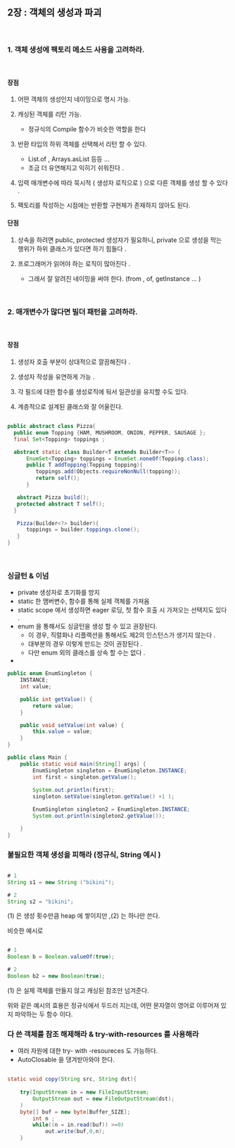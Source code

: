 
## 2장 : 객체의 생성과 파괴

</br>

### 1. 객체 생성에 팩토리 메소드 사용을 고려하라.

</br>


#### 장점 

1. 어떤 객체의 생성인지 네이밍으로 명시 가능.

2. 캐싱된 객체를 리턴 가능. 
   - 정규식의  Compile 함수가 비슷한 역할을 한다 

3. 반환 타입의 하위 객체를 선택해서 리턴 할 수 있다. 
   - List.of , Arrays.asList  등등 ... 
   - 조금 더 유연해지고 익히기 쉬워진다 .

4. 입력 매개변수에 따라 묵시적 ( 생성자 로직으로 ) 으로 다른 객체를 생성 할 수 있다 . 

5. 팩토리를 작성하는 시점에는 반환할 구현체가 존재하지 않아도 된다. 

#### 단점


1. 상속을 하려면 public, protected 생성자가 필요하니, private 으로 생성을 막는 행위가 하위 클래스가 있다면 하기 힘들다 .


2. 프로그래머가 읽어야 하는 로직이 많아진다 . 
   - 그래서 잘 알려진 네이밍을 써야 한다. (from , of, getInstance ... )


</br>


### 2. 매개변수가 많다면 빌더 패턴을 고려하라.

</br>

#### 장점

1. 생성자 호출 부분이 상대적으로 깔끔해진다 . 

2. 생성자 작성을 유연하게 가능 . 

3. 각 필드에 대한 함수를 생성로직에 둬서 일관성을 유지할 수도 있다.

4. 계층적으로 설계된 클래스와 잘 어울린다. 


```java

public abstract class Pizza{
  public enum Topping {HAM, MUSHROOM, ONION, PEPPER, SAUSAGE };
  final Set<Topping> toppings ;

  abstract static class Builder<T extends Builder<T>> {
      EnumSet<Topping> toppings = EnumSet.noneOf(Topping.class);
      public T addTopping(Topping topping){
         toppings.add(Objects.requireNonNull(topping));
         return self();
      }

   abstract Pizza build();
   protected abstract T self();
  }

   Pizza(Builder<?> builder){
      toppings = builder.toppings.clone();
   }
}

```

</br>

### 싱글턴 & 이넘

- private 생성자로 초기화를 방지
- static 한 맴버변수, 함수를 통해 실제 객체를 가져옴
- static scope 에서 생성하면 eager 로딩, 첫 함수 호출 시 가져오는 선택지도 있다 .
- enum 을 통해서도 싱글턴을 생성 할 수 있고 권장된다.
  - 이 경우, 직렬화나 리플랙션을 통해서도 제2의 인스턴스가 생기지 않는다 .
  - 대부분의 경우 이렇게 만드는 것이 권장된다 . 
  - 다만 enum 외의 클래스를 상속 할 수는 없다 . 
- 
```java
public enum EnumSingleton {
	INSTANCE;
	int value;

	public int getValue() {
		return value;
	}

	public void setValue(int value) {
		this.value = value;
	}
}
```

```java
public class Main {
	public static void main(String[] args) {
		EnumSingleton singleton = EnumSingleton.INSTANCE;
		int first = singleton.getValue();
		
		System.out.println(first);
		singleton.setValue(singleton.getValue() +1 );

		EnumSingleton singleton2 = EnumSingleton.INSTANCE;
		System.out.println(singleton2.getValue());

	}
}
```


### 불필요한 객체 생성을 피해라 (정규식, String 예시 ) 


```java

# 1
String s1 = new String ("bikini");

# 2 
String s2 = "bikini";

```

(1) 은 생성 횟수만큼 heap 에 쌓이지만 ,(2) 는 하나만 쓴다.

비슷한 예시로 

```java

# 1
Boolean b = Boolean.valueOf(true);

# 2
Boolean b2 = new Boolean(true);
```

(1) 은 실제 객체를 만들지 않고 캐싱된 참조만 넘겨준다.

위와 같은 예시의 효용은 정규식에서 두드러 지는데, 어떤 문자열이 영어로 이루어져 있지 파악하는 두 함수 이다. 


### 다 쓴 객체를 참조 해제해라 & try-with-resources 를 사용해라 

- 여러 자원에 대한 try- with -resoureces 도 가능하다.
- AutoClosable 을 댕겨받아와야 한다.

```java

static void copy(String src, String dst){
	
	try(InputStream in = new FileInputStream;
        OutputStream out = new FileOutputStream(dst);
    )
    byte[] buf = new byte[Buffer_SIZE];
		int n ;
		while((n = in.read(buf)) >=0)
			out.write(buf,0,n);
    }

```
